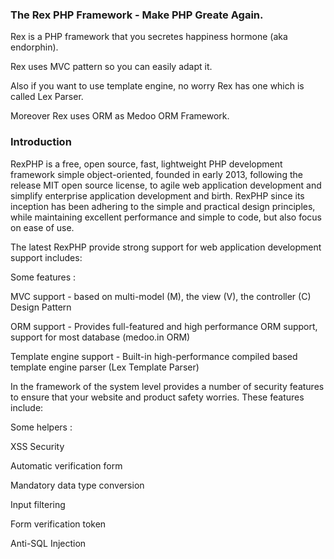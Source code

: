 ### The Rex PHP Framework - Make PHP Greate Again.

Rex is a PHP framework that you secretes happiness hormone (aka endorphin).

Rex uses MVC pattern so you can easily adapt it.

Also if you want to use template engine, no worry Rex has one which is called Lex Parser.

Moreover Rex uses ORM as Medoo ORM Framework.


### Introduction

RexPHP is a free, open source, fast, lightweight PHP development framework simple object-oriented, founded in early 2013, following the release MIT open source license, 
to agile web application development and simplify enterprise application development and birth. RexPHP since its inception has been adhering to the simple and
 practical design principles, while maintaining excellent performance and simple to code, but also focus on ease of use. 

The latest RexPHP provide strong support for web application development support includes:

Some features :

MVC support - based on multi-model (M), the view (V), the controller (C) Design Pattern

ORM support - Provides full-featured and high performance ORM support, support for most database (medoo.in ORM)

Template engine support - Built-in high-performance compiled based template engine parser (Lex Template Parser)


In the framework of the system level provides a number of security features to ensure that your website and product safety worries. These features include:

Some helpers :

XSS Security

Automatic verification form

Mandatory data type conversion

Input filtering

Form verification token

Anti-SQL Injection
